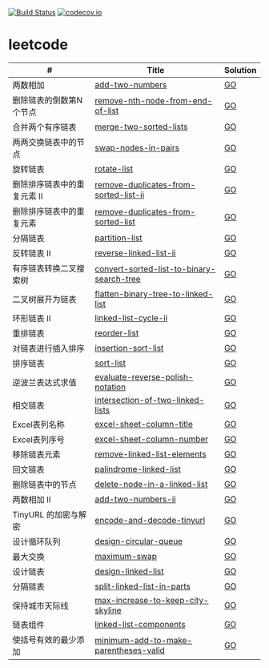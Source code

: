[![Build Status](https://www.travis-ci.org/caoxiaolin/leetcode.svg?branch=master)](https://www.travis-ci.org/caoxiaolin/leetcode)
[![codecov.io](https://codecov.io/github/caoxiaolin/leetcode/coverage.svg?branch=master)](https://codecov.io/github/caoxiaolin/leetcode?branch=master)

# leetcode

| # | Title | Solution |
|---| ----- | -------- |
|两数相加|[add-two-numbers](https://leetcode-cn.com/problems/add-two-numbers/description/)|[GO](./src/0002.add-two-numbers.go)|
|删除链表的倒数第N个节点|[remove-nth-node-from-end-of-list](https://leetcode-cn.com/problems/remove-nth-node-from-end-of-list/description/)|[GO](./src/0019.remove-nth-node-from-end-of-list.go)|
|合并两个有序链表|[merge-two-sorted-lists](https://leetcode-cn.com/problems/merge-two-sorted-lists/description/)|[GO](./src/0021.merge-two-sorted-lists.go)|
|两两交换链表中的节点|[swap-nodes-in-pairs](https://leetcode-cn.com/problems/swap-nodes-in-pairs/description/)|[GO](./src/0024.swap-nodes-in-pairs.go)|
|旋转链表|[rotate-list](https://leetcode-cn.com/problems/rotate-list/description/)|[GO](./src/0061.rotate-list.go)|
|删除排序链表中的重复元素 II|[remove-duplicates-from-sorted-list-ii](https://leetcode-cn.com/problems/remove-duplicates-from-sorted-list-ii/description/)|[GO](./src/0082.remove-duplicates-from-sorted-list-ii.go)|
|删除排序链表中的重复元素|[remove-duplicates-from-sorted-list](https://leetcode-cn.com/problems/remove-duplicates-from-sorted-list/description/)|[GO](./src/0083.remove-duplicates-from-sorted-list.go)|
|分隔链表|[partition-list](https://leetcode-cn.com/problems/partition-list/description/)|[GO](./src/0086.partition-list.go)|
|反转链表 II|[reverse-linked-list-ii](https://leetcode-cn.com/problems/reverse-linked-list-ii/description/)|[GO](./src/0092.reverse-linked-list-ii.go)|
|有序链表转换二叉搜索树|[convert-sorted-list-to-binary-search-tree](https://leetcode-cn.com/problems/convert-sorted-list-to-binary-search-tree/description/)|[GO](./src/0109.convert-sorted-list-to-binary-search-tree.go)|
|二叉树展开为链表|[flatten-binary-tree-to-linked-list](https://leetcode-cn.com/problems/flatten-binary-tree-to-linked-list/description/)|[GO](./src/0114.flatten-binary-tree-to-linked-list.go)|
|环形链表 II|[linked-list-cycle-ii](https://leetcode-cn.com/problems/linked-list-cycle-ii/description/)|[GO](./src/0142.linked-list-cycle-ii.go)|
|重排链表|[reorder-list](https://leetcode-cn.com/problems/reorder-list/description/)|[GO](./src/0143.reorder-list.go)|
|对链表进行插入排序|[insertion-sort-list](https://leetcode-cn.com/problems/insertion-sort-list/description/)|[GO](./src/0147.insertion-sort-list.go)|
|排序链表|[sort-list](https://leetcode-cn.com/problems/sort-list/description/)|[GO](./src/0148.sort-list.go)|
|逆波兰表达式求值|[evaluate-reverse-polish-notation](https://leetcode-cn.com/problems/evaluate-reverse-polish-notation/description/)|[GO](./src/0150.evaluate-reverse-polish-notation.go)|
|相交链表|[intersection-of-two-linked-lists](https://leetcode-cn.com/problems/intersection-of-two-linked-lists/description/)|[GO](./src/0160.intersection-of-two-linked-lists.go)|
|Excel表列名称|[excel-sheet-column-title](https://leetcode-cn.com/problems/excel-sheet-column-title/description/)|[GO](./src/0168.excel-sheet-column-title.go)|
|Excel表列序号|[excel-sheet-column-number](https://leetcode-cn.com/problems/excel-sheet-column-number/description/)|[GO](./src/0171.excel-sheet-column-number.go)|
|移除链表元素|[remove-linked-list-elements](https://leetcode-cn.com/problems/remove-linked-list-elements/description/)|[GO](./src/0203.remove-linked-list-elements.go)|
|回文链表|[palindrome-linked-list](https://leetcode-cn.com/problems/palindrome-linked-list/description/)|[GO](./src/0234.palindrome-linked-list.go)|
|删除链表中的节点|[delete-node-in-a-linked-list](https://leetcode-cn.com/problems/delete-node-in-a-linked-list/description/)|[GO](./src/0237.delete-node-in-a-linked-list.go)|
|两数相加 II|[add-two-numbers-ii](https://leetcode-cn.com/problems/add-two-numbers-ii/description/)|[GO](./src/0445.add-two-numbers-ii.go)|
|TinyURL 的加密与解密|[encode-and-decode-tinyurl](https://leetcode-cn.com/problems/encode-and-decode-tinyurl/description/)|[GO](./src/0535.encode-and-decode-tinyurl.go)|
|设计循环队列|[design-circular-queue](https://leetcode-cn.com/problems/design-circular-queue/description/)|[GO](./src/0622.design-circular-queue.go)|
|最大交换|[maximum-swap](https://leetcode-cn.com/problems/maximum-swap/description/)|[GO](./src/0670.maximum-swap.go)|
|设计链表|[design-linked-list](https://leetcode-cn.com/problems/design-linked-list/description/)|[GO](./src/0707.design-linked-list.go)|
|分隔链表|[split-linked-list-in-parts](https://leetcode-cn.com/problems/split-linked-list-in-parts/description/)|[GO](./src/0725.split-linked-list-in-parts.go)|
|保持城市天际线|[max-increase-to-keep-city-skyline](https://leetcode-cn.com/problems/max-increase-to-keep-city-skyline/description/ )|[GO](./src/0807.max-increase-to-keep-city-skyline.go)|
|链表组件|[linked-list-components](https://leetcode-cn.com/problems/linked-list-components/description/)|[GO](./src/0817.linked-list-components.go)|
|使括号有效的最少添加|[minimum-add-to-make-parentheses-valid](https://leetcode-cn.com/problems/minimum-add-to-make-parentheses-valid/description/)|[GO](./src/0921.minimum-add-to-make-parentheses-valid.go)|